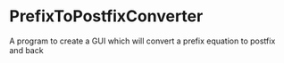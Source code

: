 # PrefixToPostfixConverter
A program to create a GUI which will convert a prefix equation to postfix and back
